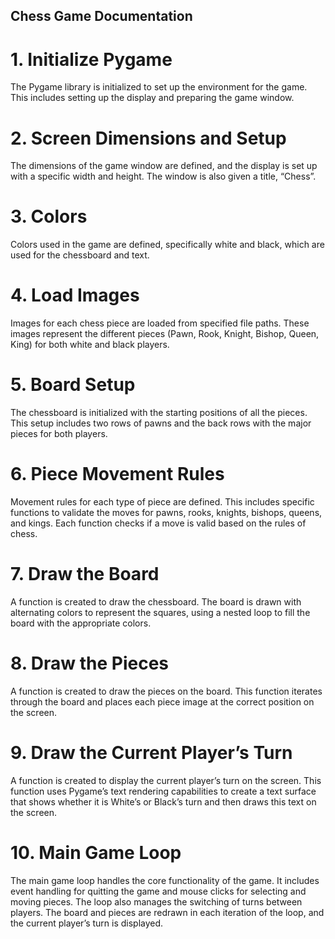 ## Chess Game Documentation
# 1. Initialize Pygame
The Pygame library is initialized to set up the environment for the game. This includes setting up the display and preparing the game window.

# 2. Screen Dimensions and Setup
The dimensions of the game window are defined, and the display is set up with a specific width and height. The window is also given a title, “Chess”.

# 3. Colors
Colors used in the game are defined, specifically white and black, which are used for the chessboard and text.

# 4. Load Images
Images for each chess piece are loaded from specified file paths. These images represent the different pieces (Pawn, Rook, Knight, Bishop, Queen, King) for both white and black players.

# 5. Board Setup
The chessboard is initialized with the starting positions of all the pieces. This setup includes two rows of pawns and the back rows with the major pieces for both players.

# 6. Piece Movement Rules
Movement rules for each type of piece are defined. This includes specific functions to validate the moves for pawns, rooks, knights, bishops, queens, and kings. Each function checks if a move is valid based on the rules of chess.

# 7. Draw the Board
A function is created to draw the chessboard. The board is drawn with alternating colors to represent the squares, using a nested loop to fill the board with the appropriate colors.

# 8. Draw the Pieces
A function is created to draw the pieces on the board. This function iterates through the board and places each piece image at the correct position on the screen.

# 9. Draw the Current Player’s Turn
A function is created to display the current player’s turn on the screen. This function uses Pygame’s text rendering capabilities to create a text surface that shows whether it is White’s or Black’s turn and then draws this text on the screen.

# 10. Main Game Loop
The main game loop handles the core functionality of the game. It includes event handling for quitting the game and mouse clicks for selecting and moving pieces. The loop also manages the switching of turns between players. The board and pieces are redrawn in each iteration of the loop, and the current player’s turn is displayed.